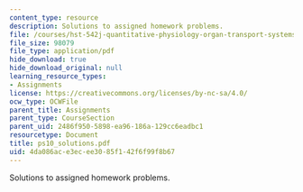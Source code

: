```yaml
---
content_type: resource
description: Solutions to assigned homework problems.
file: /courses/hst-542j-quantitative-physiology-organ-transport-systems-spring-2004/4da086ace3ecee3085f142f6f99f8b67_ps10_solutions.pdf
file_size: 98079
file_type: application/pdf
hide_download: true
hide_download_original: null
learning_resource_types:
- Assignments
license: https://creativecommons.org/licenses/by-nc-sa/4.0/
ocw_type: OCWFile
parent_title: Assignments
parent_type: CourseSection
parent_uid: 2486f950-5898-ea96-186a-129cc6eadbc1
resourcetype: Document
title: ps10_solutions.pdf
uid: 4da086ac-e3ec-ee30-85f1-42f6f99f8b67
---
```

Solutions to assigned homework problems.